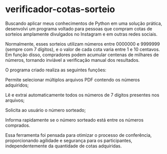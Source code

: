 # verificador-cotas-sorteio
Buscando aplicar meus conhecimentos de Python em uma solução prática, desenvolvi um programa voltado para pessoas que compram cotas de sorteios amplamente divulgados no Instagram e em outras redes sociais.

Normalmente, esses sorteios utilizam números entre 0000000 e 9999999 (sempre com 7 dígitos), e o valor de cada cota varia entre 1 e 10 centavos. Em função disso, compradores podem acumular centenas de milhares de números, tornando inviável a verificação manual dos resultados.

O programa criado realiza as seguintes funções:

Permite selecionar múltiplos arquivos PDF contendo os números adquiridos;

Lê e extrai automaticamente todos os números de 7 dígitos presentes nos arquivos;

Solicita ao usuário o número sorteado;

Informa rapidamente se o número sorteado está entre os números comprados.

Essa ferramenta foi pensada para otimizar o processo de conferência, proporcionando agilidade e segurança para os participantes, independentemente da quantidade de cotas adquiridas.
